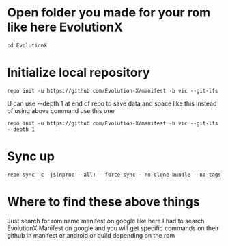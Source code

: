 # Open folder you made for your rom like here EvolutionX
```
cd EvolutionX
```
# Initialize local repository
```
repo init -u https://github.com/Evolution-X/manifest -b vic --git-lfs
```
U can use --depth 1 at end of repo to save data and space like this instead of using above command use this one
```
repo init -u https://github.com/Evolution-X/manifest -b vic --git-lfs --depth 1
```


# Sync up
```
repo sync -c -j$(nproc --all) --force-sync --no-clone-bundle --no-tags
```

# Where to find these above things

Just search for rom name manifest on google like here I had to search EvolutionX Manifest on google and you will get specific commands on their github in manifest or android or build depending on the rom
